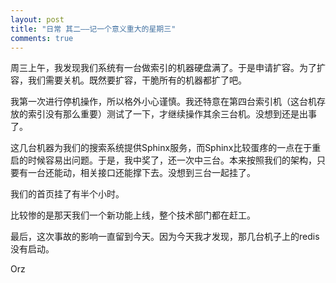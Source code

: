 ```yaml
---
layout: post
title: "日常 其二——记一个意义重大的星期三"
comments: true
---
```


周三上午，我发现我们系统有一台做索引的机器硬盘满了。于是申请扩容。为了扩容，我们需要关机。既然要扩容，干脆所有的机器都扩了吧。

我第一次进行停机操作，所以格外小心谨慎。我还特意在第四台索引机（这台机存放的索引没有那么重要）测试了一下，才继续操作其余三台机。没想到还是出事了。

这几台机器为我们的搜索系统提供Sphinx服务，而Sphinx比较蛋疼的一点在于重启的时候容易出问题。于是，我中奖了，还一次中三台。本来按照我们的架构，只要有一台还能动，相关接口还能撑下去。没想到三台一起挂了。

我们的首页挂了有半个小时。

比较惨的是那天我们一个新功能上线，整个技术部门都在赶工。

最后，这次事故的影响一直留到今天。因为今天我才发现，那几台机子上的redis没有启动。

Orz

